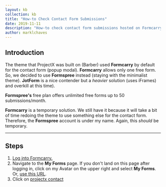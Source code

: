 ```yaml
---
layout: kb
collection: kb
title: "How-to Check Contact Form Submissions"
date: 2019-11-11
description: "How-to check contact form submissions hosted on Formcarry."
author: marklchaves
---
```

## Introduction

The theme that ProjectX was built on (Barber) used **Formcarry** by default for the contact form (popup modal). **Formcarry** allows only one free form. So, we decided to use **Formspree** instead (staying with the minimalist theme). **JotForm** is a nice contender but a _heavier_ solution (uses iFrames) and overkill at this time).

**Formspree's** free plan offers unlimited free forms up to 50 submissions/month.

**Formcarry** is a temporary solution. We still have it because it will take a bit of time redoing the theme to use something else for the contact form. Therefore, the **Formspree** account is under my name. Again, this _should_ be temporary.

---

## Steps

1. [Log into Formcarry.](https://formcarry.com/login)
2. Navigate to the **My Forms** page. If you don't land on this page after logging in, click on my Avatar on the upper right and select **My Forms**. Or, [use this URL](https://formcarry.com/profile/my-forms).
3. Click on [projectx contact](https://formcarry.com/profile/form/PPuih6Lwj5u/submissions)